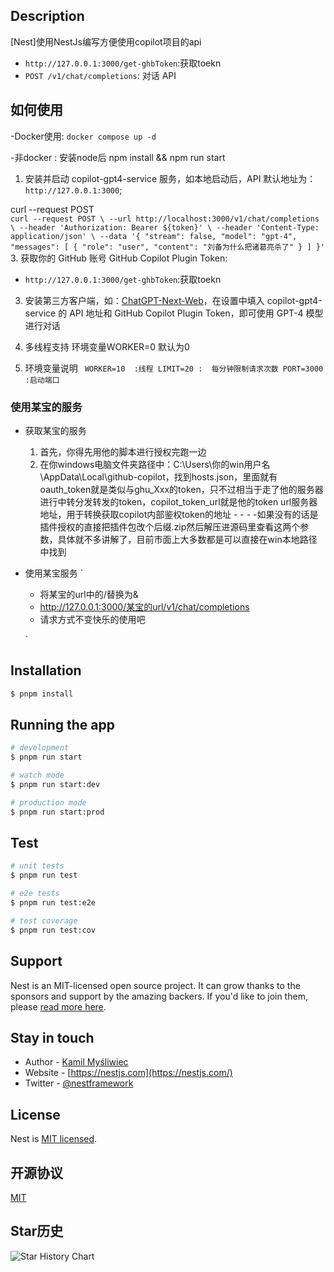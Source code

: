 
## Description

[Nest]使用NestJs编写方便使用copilot项目的api
- `http://127.0.0.1:3000/get-ghbToken`:获取toekn
- `POST /v1/chat/completions`: 对话 API
## 如何使用
-Docker使用:
`docker compose up -d`

-非docker :
安装node后 npm install  && npm run start
1. 安装并启动 copilot-gpt4-service 服务，如本地启动后，API 默认地址为：`http://127.0.0.1:3000`;
   
curl --request POST \
    `
    curl --request POST \
  --url http://localhost:3000/v1/chat/completions \
  --header 'Authorization: Bearer ${token}' \
  --header 'Content-Type: application/json' \
  --data '{
    "stream": false,
    "model": "gpt-4",
    "messages": [
        {
            "role": "user",
            "content": "刘备为什么把诸葛亮杀了"
        }
    ]
}'
    `
3. 获取你的 GitHub 账号 GitHub Copilot Plugin Token:
  - `http://127.0.0.1:3000/get-ghbToken`:获取toekn
3. 安装第三方客户端，如：[ChatGPT-Next-Web](https://github.com/ChatGPTNextWeb/ChatGPT-Next-Web)，在设置中填入 copilot-gpt4-service 的 API 地址和 GitHub Copilot Plugin Token，即可使用 GPT-4 模型进行对话

4. 多线程支持
  环境变量WORKER=0
  默认为0
5. 环境变量说明
 ` WORKER=10  :线程
  LIMIT=20 :  每分钟限制请求次数
  PORT=3000 :启动端口`
### 使用某宝的服务
  - 获取某宝的服务
    1.  首先，你得先用他的脚本进行授权完跑一边
    2.  在你windows电脑文件夹路径中：C:\Users\你的win用户名\AppData\Local\github-copilot，找到hosts.json，里面就有oauth_token就是类似与ghu_Xxx的token，只不过相当于走了他的服务器进行中转分发转发的token，copilot_token_url就是他的token url服务器地址，用于转换获取copilot内部鉴权token的地址 - - - -如果没有的话是插件授权的直接把插件包改个后缀.zip然后解压进源码里查看这两个参数，具体就不多讲解了，目前市面上大多数都是可以直接在win本地路径中找到
  - 使用某宝服务
    ` 
    - 将某宝的url中的/替换为&
    - http://127.0.0.1:3000/某宝的url/v1/chat/completions
    - 请求方式不变快乐的使用吧
    
    `
## Installation

```bash
$ pnpm install
```

## Running the app

```bash
# development
$ pnpm run start

# watch mode
$ pnpm run start:dev

# production mode
$ pnpm run start:prod
```

## Test

```bash
# unit tests
$ pnpm run test

# e2e tests
$ pnpm run test:e2e

# test coverage
$ pnpm run test:cov
```

## Support

Nest is an MIT-licensed open source project. It can grow thanks to the sponsors and support by the amazing backers. If you'd like to join them, please [read more here](https://docs.nestjs.com/support).

## Stay in touch

- Author - [Kamil Myśliwiec](https://kamilmysliwiec.com)
- Website - [https://nestjs.com](https://nestjs.com/)
- Twitter - [@nestframework](https://twitter.com/nestframework)

## License

Nest is [MIT licensed](LICENSE).
## 开源协议

[MIT](https://opensource.org/license/mit/)

## Star历史

![Star History Chart](https://api.star-history.com/svg?repos=mouxans/copilot-api&type=Date)
